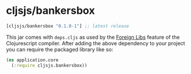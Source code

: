 # cljsjs/bankersbox

[](dependency)
```clojure
[cljsjs/bankersbox "0.1.0-1"] ;; latest release
```
[](/dependency)

This jar comes with `deps.cljs` as used by the [Foreign Libs][flibs] feature
of the Clojurescript compiler. After adding the above dependency to your project
you can require the packaged library like so:

```clojure
(ns application.core
  (:require cljsjs.bankersbox))
```

[flibs]: https://github.com/clojure/clojurescript/wiki/Packaging-Foreign-Dependencies
